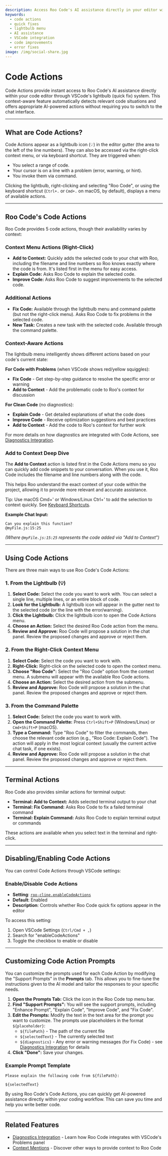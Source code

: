 ```yaml
---
description: Access Roo Code's AI assistance directly in your editor with Code Actions. Get instant fixes, explanations, and improvements through VSCode's lightbulb system.
keywords:
  - code actions
  - quick fixes
  - lightbulb menu
  - AI assistance
  - VSCode integration
  - code improvements
  - error fixes
image: /img/social-share.jpg
---
```


# Code Actions

Code Actions provide instant access to Roo Code's AI assistance directly within your code editor through VSCode's lightbulb (quick fix) system. This context-aware feature automatically detects relevant code situations and offers appropriate AI-powered actions without requiring you to switch to the chat interface.

---

## What are Code Actions?

Code Actions appear as a lightbulb icon (💡) in the editor gutter (the area to the left of the line numbers). They can also be accessed via the right-click context menu, or via keyboard shortcut. They are triggered when:

*   You select a range of code.
*   Your cursor is on a line with a problem (error, warning, or hint).
*   You invoke them via command.

Clicking the lightbulb, right-clicking and selecting "Roo Code", or using the keyboard shortcut (`Ctrl+.` or `Cmd+.` on macOS, by default), displays a menu of available actions.

---

## Roo Code's Code Actions

Roo Code provides 5 code actions, though their availability varies by context:

### Context Menu Actions (Right-Click)
*   **Add to Context:** Quickly adds the selected code to your chat with Roo, including the filename and line numbers so Roo knows exactly where the code is from. It's listed first in the menu for easy access.
*   **Explain Code:** Asks Roo Code to explain the selected code.
*   **Improve Code:** Asks Roo Code to suggest improvements to the selected code.

### Additional Actions
*   **Fix Code:** Available through the lightbulb menu and command palette (but not the right-click menu). Asks Roo Code to fix problems in the selected code.
*   **New Task:** Creates a new task with the selected code. Available through the command palette.

### Context-Aware Actions
The lightbulb menu intelligently shows different actions based on your code's current state:

**For Code with Problems** (when VSCode shows red/yellow squiggles):
- **Fix Code** - Get step-by-step guidance to resolve the specific error or warning
- **Add to Context** - Add the problematic code to Roo's context for discussion

**For Clean Code** (no diagnostics):
- **Explain Code** - Get detailed explanations of what the code does
- **Improve Code** - Receive optimization suggestions and best practices
- **Add to Context** - Add the code to Roo's context for further work

For more details on how diagnostics are integrated with Code Actions, see [Diagnostics Integration](/features/diagnostics-integration).

### Add to Context Deep Dive

The **Add to Context** action is listed first in the Code Actions menu so you can quickly add code snippets to your conversation. When you use it, Roo Code includes the filename and line numbers along with the code.

This helps Roo understand the exact context of your code within the project, allowing it to provide more relevant and accurate assistance.

Tip: Use macOS Cmd+' or Windows/Linux Ctrl+' to add the selection to context quickly. See [Keyboard Shortcuts](/features/keyboard-shortcuts).

**Example Chat Input:**

```
Can you explain this function?
@myFile.js:15:25
```

*(Where `@myFile.js:15:25` represents the code added via "Add to Context")*

---

## Using Code Actions

There are three main ways to use Roo Code's Code Actions:

### 1. From the Lightbulb (💡)

1.  **Select Code:** Select the code you want to work with. You can select a single line, multiple lines, or an entire block of code.
2.  **Look for the Lightbulb:** A lightbulb icon will appear in the gutter next to the selected code (or the line with the error/warning).
3.  **Click the Lightbulb:** Click the lightbulb icon to open the Code Actions menu.
4.  **Choose an Action:** Select the desired Roo Code action from the menu.
5.  **Review and Approve:** Roo Code will propose a solution in the chat panel. Review the proposed changes and approve or reject them.

### 2. From the Right-Click Context Menu

1.  **Select Code:** Select the code you want to work with.
2.  **Right-Click:** Right-click on the selected code to open the context menu.
3.  **Choose "Roo Code":** Select the "Roo Code" option from the context menu. A submenu will appear with the available Roo Code actions.
4.  **Choose an Action:** Select the desired action from the submenu.
5.  **Review and Approve:** Roo Code will propose a solution in the chat panel. Review the proposed changes and approve or reject them.

### 3. From the Command Palette

1.  **Select Code:** Select the code you want to work with.
2.  **Open the Command Palette:** Press `Ctrl+Shift+P` (Windows/Linux) or `Cmd+Shift+P` (macOS).
3.  **Type a Command:** Type "Roo Code" to filter the commands, then choose the relevant code action (e.g., "Roo Code: Explain Code"). The action will apply in the most logical context (usually the current active chat task, if one exists).
4.  **Review and Approve:** Roo Code will propose a solution in the chat panel. Review the proposed changes and approve or reject them.

---

## Terminal Actions

Roo Code also provides similar actions for terminal output:

*   **Terminal: Add to Context:** Adds selected terminal output to your chat
*   **Terminal: Fix Command:** Asks Roo Code to fix a failed terminal command
*   **Terminal: Explain Command:** Asks Roo Code to explain terminal output or commands

These actions are available when you select text in the terminal and right-click.

---

## Disabling/Enabling Code Actions

You can control Code Actions through VSCode settings:

### Enable/Disable Code Actions
- **Setting**: [`roo-cline.enableCodeActions`](vscode://settings/roo-cline.enableCodeActions)
- **Default**: Enabled
- **Description**: Controls whether Roo Code quick fix options appear in the editor

To access this setting:
1. Open VSCode Settings (`Ctrl/Cmd + ,`)
2. Search for "enableCodeActions"
3. Toggle the checkbox to enable or disable

---

## Customizing Code Action Prompts

You can customize the prompts used for each Code Action by modifying the "Support Prompts" in the **Prompts** tab. This allows you to fine-tune the instructions given to the AI model and tailor the responses to your specific needs.

1.  **Open the Prompts Tab:** Click the <Codicon name="notebook" /> icon in the Roo Code top menu bar.
2. **Find "Support Prompts":** You will see the support prompts, including "Enhance Prompt", "Explain Code", "Improve Code", and "Fix Code".
3. **Edit the Prompts:** Modify the text in the text area for the prompt you want to customize. The prompts use placeholders in the format `${placeholder}`:
    - `${filePath}` - The path of the current file
    - `${selectedText}` - The currently selected text
    - `${diagnostics}` - Any error or warning messages (for Fix Code) - see [Diagnostics Integration](/features/diagnostics-integration) for details
4. **Click "Done":** Save your changes.

### Example Prompt Template
```
Please explain the following code from ${filePath}:

${selectedText}
```

By using Roo Code's Code Actions, you can quickly get AI-powered assistance directly within your coding workflow. This can save you time and help you write better code.

---

## Related Features

- [Diagnostics Integration](/features/diagnostics-integration) - Learn how Roo Code integrates with VSCode's Problems panel
- [Context Mentions](/basic-usage/context-mentions) - Discover other ways to provide context to Roo Code
